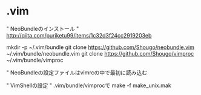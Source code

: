 .vim
====

" NeoBundleのインストール
" http://qiita.com/puriketu99/items/1c32d3f24cc2919203eb

mkdir -p ~/.vim/bundle
git clone https://github.com/Shougo/neobundle.vim ~/.vim/bundle/neobundle.vim
git clone https://github.com/Shougo/vimproc ~/.vim/bundle/vimproc

" NeoBundleの設定ファイルはvimrcの中で最初に読み込む


" VimShellの設定
" .vim/bundle/vimprocで
make -f make_unix.mak

